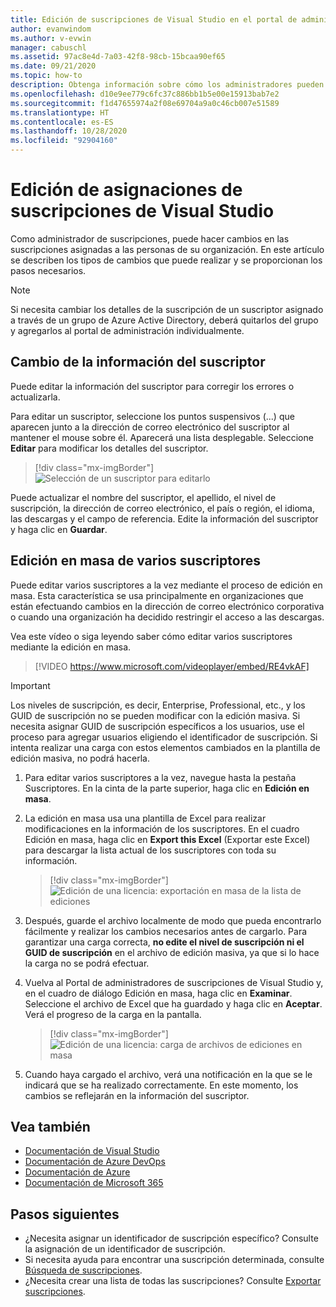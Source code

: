 ```yaml
---
title: Edición de suscripciones de Visual Studio en el portal de administración | Microsoft Docs
author: evanwindom
ms.author: v-evwin
manager: cabuschl
ms.assetid: 97ac8e4d-7a03-42f8-98cb-15bcaa90ef65
ms.date: 09/21/2020
ms.topic: how-to
description: Obtenga información sobre cómo los administradores pueden editar asignaciones de suscripciones.
ms.openlocfilehash: d10e9ee779c6fc37c886bb1b5e00e15913bab7e2
ms.sourcegitcommit: f1d47655974a2f08e69704a9a0c46cb007e51589
ms.translationtype: HT
ms.contentlocale: es-ES
ms.lasthandoff: 10/28/2020
ms.locfileid: "92904160"
---
```

# <a name="edit-visual-studio-subscription-assignments"></a>Edición de asignaciones de suscripciones de Visual Studio
Como administrador de suscripciones, puede hacer cambios en las suscripciones asignadas a las personas de su organización.  En este artículo se describen los tipos de cambios que puede realizar y se proporcionan los pasos necesarios.

   > [!NOTE]
   > Si necesita cambiar los detalles de la suscripción de un suscriptor asignado a través de un grupo de Azure Active Directory, deberá quitarlos del grupo y agregarlos al portal de administración individualmente.  

## <a name="change-subscriber-information"></a>Cambio de la información del suscriptor
Puede editar la información del suscriptor para corregir los errores o actualizarla.

Para editar un suscriptor, seleccione los puntos suspensivos (...) que aparecen junto a la dirección de correo electrónico del suscriptor al mantener el mouse sobre él. Aparecerá una lista desplegable.  Seleccione **Editar** para modificar los detalles del suscriptor. 
> [!div class="mx-imgBorder"]
> ![Selección de un suscriptor para editarlo](_img/edit-license/select-subscriber.png "Haga clic en el botón de puntos suspensivos y elija Editar.")

Puede actualizar el nombre del suscriptor, el apellido, el nivel de suscripción, la dirección de correo electrónico, el país o región, el idioma, las descargas y el campo de referencia. Edite la información del suscriptor y haga clic en **Guardar**.

## <a name="edit-multiple-subscribers-using-bulk-edit"></a>Edición en masa de varios suscriptores


Puede editar varios suscriptores a la vez mediante el proceso de edición en masa. Esta característica se usa principalmente en organizaciones que están efectuando cambios en la dirección de correo electrónico corporativa o cuando una organización ha decidido restringir el acceso a las descargas.

Vea este vídeo o siga leyendo saber cómo editar varios suscriptores mediante la edición en masa. 
<br>

> [!VIDEO https://www.microsoft.com/videoplayer/embed/RE4vkAF]

   > [!IMPORTANT]
   > Los niveles de suscripción, es decir, Enterprise, Professional, etc., y los GUID de suscripción no se pueden modificar con la edición masiva.  Si necesita asignar GUID de suscripción específicos a los usuarios, use el proceso para agregar usuarios eligiendo el identificador de suscripción. Si intenta realizar una carga con estos elementos cambiados en la plantilla de edición masiva, no podrá hacerla.

1. Para editar varios suscriptores a la vez, navegue hasta la pestaña Suscriptores. En la cinta de la parte superior, haga clic en **Edición en masa**.

2. La edición en masa usa una plantilla de Excel para realizar modificaciones en la información de los suscriptores. En el cuadro Edición en masa, haga clic en **Export this Excel** (Exportar este Excel) para descargar la lista actual de los suscriptores con toda su información.
   > [!div class="mx-imgBorder"]
   > ![Edición de una licencia: exportación en masa de la lista de ediciones](_img/edit-license/edit-license-bulk-edit-export.png "Haga clic en Exportar este Excel para crear una lista de sus suscripciones actuales.")

3. Después, guarde el archivo localmente de modo que pueda encontrarlo fácilmente y realizar los cambios necesarios antes de cargarlo. Para garantizar una carga correcta, **no edite el nivel de suscripción ni el GUID de suscripción** en el archivo de edición masiva, ya que si lo hace la carga no se podrá efectuar.

4. Vuelva al Portal de administradores de suscripciones de Visual Studio y, en el cuadro de diálogo Edición en masa, haga clic en **Examinar**. Seleccione el archivo de Excel que ha guardado y haga clic en **Aceptar**. Verá el progreso de la carga en la pantalla.
   > [!div class="mx-imgBorder"]
   > ![Edición de una licencia: carga de archivos de ediciones en masa](_img/edit-license/edit-license-bulk-file-upload1.png "Vaya a la ubicación del archivo de Excel completado, selecciónelo y haga clic en Aceptar.")

5. Cuando haya cargado el archivo, verá una notificación en la que se le indicará que se ha realizado correctamente. En este momento, los cambios se reflejarán en la información del suscriptor.

## <a name="see-also"></a>Vea también
- [Documentación de Visual Studio](/visualstudio/)
- [Documentación de Azure DevOps](/azure/devops/)
- [Documentación de Azure](/azure/)
- [Documentación de Microsoft 365](/microsoft-365/)

## <a name="next-steps"></a>Pasos siguientes
- ¿Necesita asignar un identificador de suscripción específico? Consulte la asignación de un identificador de suscripción. 
- Si necesita ayuda para encontrar una suscripción determinada, consulte [Búsqueda de suscripciones](search-license.md).
- ¿Necesita crear una lista de todas las suscripciones?  Consulte [Exportar suscripciones](exporting-subscriptions.md).